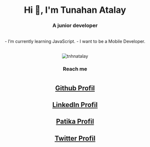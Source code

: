 <h1 align="center"> Hi 👋, I'm Tunahan Atalay </h1>

<h3 align="center">A junior developer</h3>

</br>

<div align="center">
-  I’m currently learning JavaScript.
-  I want to be a Mobile Developer.
</div>
 
</br>

<p align="center">
	<img align="" src="https://github-readme-stats.vercel.app/api/top-langs?username=tnhnatalay&show_icons=true&locale=en&layout=compact" alt="tnhnatalay" />
</p>

<div align="center">
<h3>Reach me</h3>

#
## [Github Profil](https://github.com/tnhnatalay)
## [LinkedIn Profil](https://www.linkedin.com/in/tnhnatalay/)
## [Patika Profil](https://app.patika.dev/tnhnatalay)
## [Twitter Profil](https://twitter.com/_monkgyatso)
#

</div>
